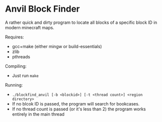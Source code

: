 Anvil Block Finder
================

A rather quick and dirty program to locate all blocks of a specific block ID in
modern minecraft maps.

Requires:
- gcc+make (either mingw or build-essentials)
- zlib
- pthreads

Compiling:
- Just run `make`

Running:
- `./blockfind_anvil [-b <blockid>] [-t <thread count>] <region directory>`
- If no blcok ID is passed, the program will search for bookcases.
- If no thread count is passed (or it's less than 2) the program works entirely in the main thread
